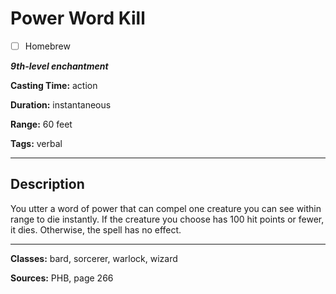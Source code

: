 # Power Word Kill

- [ ] Homebrew

***9th-level enchantment***

**Casting Time:** action

**Duration:** instantaneous

**Range:** 60 feet

**Tags:** verbal

---

## Description
You utter a word of power that can compel one creature you can see within range to die instantly.
If the creature you choose has 100 hit points or fewer, it dies.
Otherwise, the spell has no effect.

---

**Classes:** bard, sorcerer, warlock, wizard

**Sources:** PHB, page 266
